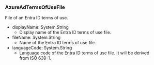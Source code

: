 ### AzureAdTermsOfUseFile
File of an Entra ID terms of use.

- displayName: System.String
  - Display name of the Entra ID terms of use file.
- fileName: System.String
  - Name of the Entra ID terms of use file.
- languageCode: System.String
  - Language code of the Entra ID terms of use file. It will be derived from ISO 639-1.
